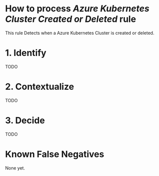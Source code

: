 # How to process *Azure Kubernetes Cluster Created or Deleted* rule
This rule Detects when a Azure Kubernetes Cluster is created or deleted.

# 1. Identify
TODO

# 2. Contextualize
TODO

# 3. Decide
TODO

# Known False Negatives
None yet.
